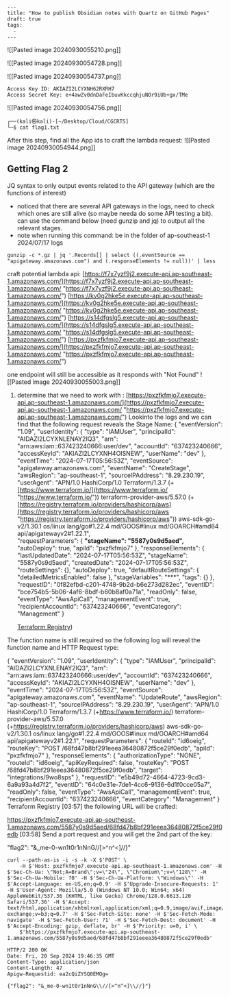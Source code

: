 ```
---
title: "How to publish Obsidian notes with Quartz on GitHub Pages"
draft: true
tags:
  - 
---
```

![[Pasted image 20240930055210.png]]

![[Pasted image 20240930054728.png]]

![[Pasted image 20240930054737.png]]

```
Access Key ID: AKIAZI2LCYXNH62RXRH7
Access Secret Key: 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
```

![[Pasted image 20240930054756.png]]

```
┌──(kali㉿kali)-[~/Desktop/Cloud/CGCRTS]
└─$ cat flag1.txt      
```

After this step, find all the App ids to craft the lambda request:
![[Pasted image 20240930054944.png]]
## Getting Flag 2

JQ syntax to only output events related to the API gateway (which are the functions of interest)

- noticed that there are several API gateways in the logs, need to check which ones are still alive (so maybe needa do some API testing a bit). can use the command below (need gunzip and jq) to output all the relevant stages.
- note when running this command: be in the folder of ap-southeast-1 2024/07/17 logs

`gunzip -c *.gz | jq '.Records[] | select ((.eventSource == "apigateway.amazonaws.com") and (.responseElements != null))' | less`

craft potential lambda api: [https://f7x7yzf9j2.execute-api.ap-southeast-1.amazonaws.com/](https://f7x7yzf9j2.execute-api.ap-southeast-1.amazonaws.com/ "https://f7x7yzf9j2.execute-api.ap-southeast-1.amazonaws.com/") [https://kv0g2hke5e.execute-api.ap-southeast-1.amazonaws.com/](https://kv0g2hke5e.execute-api.ap-southeast-1.amazonaws.com/ "https://kv0g2hke5e.execute-api.ap-southeast-1.amazonaws.com/") [https://s14dfgslg5.execute-api.ap-southeast-1.amazonaws.com/](https://s14dfgslg5.execute-api.ap-southeast-1.amazonaws.com/ "https://s14dfgslg5.execute-api.ap-southeast-1.amazonaws.com/") [https://pxzfkfmjo7.execute-api.ap-southeast-1.amazonaws.com/](https://pxzfkfmjo7.execute-api.ap-southeast-1.amazonaws.com/ "https://pxzfkfmjo7.execute-api.ap-southeast-1.amazonaws.com/")


one endpoint will still be accessible as it responds with "Not Found"
![[Pasted image 20240930055003.png]]

1. determine that we need to work with : [https://pxzfkfmjo7.execute-api.ap-southeast-1.amazonaws.com/](https://pxzfkfmjo7.execute-api.ap-southeast-1.amazonaws.com/ "https://pxzfkfmjo7.execute-api.ap-southeast-1.amazonaws.com/") Lookinto the logs and we can find that the following request reveals the Stage Name: { "eventVersion": "1.09", "userIdentity": { "type": "IAMUser", "principalId": "AIDAZI2LCYXNLENAY2IQ3", "arn": "arn:aws:iam::637423240666:user/dev", "accountId": "637423240666", "accessKeyId": "AKIAZI2LCYXNH4OISNEW", "userName": "dev" }, "eventTime": "2024-07-17T05:56:53Z", "eventSource": "apigateway.amazonaws.com", "eventName": "CreateStage", "awsRegion": "ap-southeast-1", "sourceIPAddress": "8.29.230.19", "userAgent": "APN/1.0 HashiCorp/1.0 Terraform/1.3.7 (+[https://www.terraform.io/](https://www.terraform.io/ "https://www.terraform.io/")) terraform-provider-aws/5.57.0 (+[https://registry.terraform.io/providers/hashicorp/aws](https://registry.terraform.io/providers/hashicorp/aws "https://registry.terraform.io/providers/hashicorp/aws")) aws-sdk-go-v2/1.30.1 os/linux lang/go#1.22.4 md/GOOS#linux md/GOARCH#amd64 api/apigatewayv2#1.22.1",  
    "requestParameters": { **"stageName": "5587y0s9d5aed",** "autoDeploy": true, "apiId": "pxzfkfmjo7" }, "responseElements": { "lastUpdatedDate": "2024-07-17T05:56:53Z", "stageName": "5587y0s9d5aed", "createdDate": "2024-07-17T05:56:53Z", "routeSettings": {}, "autoDeploy": true, "defaultRouteSettings": { "detailedMetricsEnabled": false }, "stageVariables": "***", "tags": {} }, "requestID": "0f82efbd-c201-4748-9b2d-b6e273d282ec", "eventID": "bce754b5-5b06-4af6-8bdf-b60b8af0a71a", "readOnly": false, "eventType": "AwsApiCall", "managementEvent": true, "recipientAccountId": "637423240666", "eventCategory": "Management" }
    
    [Terraform Registry](https://registry.terraform.io/providers/hashicorp/aws))

The function name is still required so the following log will reveal the function name and HTTP Request type:


{
  "eventVersion": "1.09",
  "userIdentity": {
    "type": "IAMUser",
    "principalId": "AIDAZI2LCYXNLENAY2IQ3",
    "arn": "arn:aws:iam::637423240666:user/dev",
    "accountId": "637423240666",
    "accessKeyId": "AKIAZI2LCYXNH4OISNEW",
    "userName": "dev"
  },
  "eventTime": "2024-07-17T05:56:53Z",
  "eventSource": "apigateway.amazonaws.com",
  "eventName": "UpdateRoute",
  "awsRegion": "ap-southeast-1",
  "sourceIPAddress": "8.29.230.19",
  "userAgent": "APN/1.0 HashiCorp/1.0 Terraform/1.3.7 (+https://www.terraform.io/) terraform-provider-aws/5.57.0 (+https://registry.terraform.io/providers/hashicorp/aws) aws-sdk-go-v2/1.30.1 os/linux lang/go#1.22.4 md/GOOS#linux md/GOARCH#amd64 api/apigatewayv2#1.22.1",
  "requestParameters": {
    "routeId": "id6oeig",
    "routeKey": "POST /68fd47b8bf291eeea36480872f5ce29f0edb",
    "apiId": "pxzfkfmjo7"
  },
  "responseElements": {
    "authorizationType": "NONE",
    "routeId": "id6oeig",
    "apiKeyRequired": false,
    "routeKey": "POST /68fd47b8bf291eeea36480872f5ce29f0edb",
    "target": "integrations/9wo8sps"
  },
  "requestID": "e5b49d72-4664-4723-9cd3-6a9a93a4d7f2",
  "eventID": "64c0e31e-7de1-4cc6-9136-6d1f0cce05a7",
  "readOnly": false,
  "eventType": "AwsApiCall",
  "managementEvent": true,
  "recipientAccountId": "637423240666",
  "eventCategory": "Management"
}
Terraform Registry
[03:57]
the following URL will be crafted:

https://pxzfkfmjo7.execute-api.ap-southeast-1.amazonaws.com/5587y0s9d5aed/68fd47b8bf291eeea36480872f5ce29f0edb
[03:58]
Send a port request and you will get the 2nd part of the key:

"flag2": "&_me-0-wn1t0r1nNnG\//[>^n^<]\//}"

```
curl --path-as-is -i -s -k -X $'POST' \
    -H $'Host: pxzfkfmjo7.execute-api.ap-southeast-1.amazonaws.com' -H $'Sec-Ch-Ua: \"Not;A=Brand\";v=\"24\", \"Chromium\";v=\"128\"' -H $'Sec-Ch-Ua-Mobile: ?0' -H $'Sec-Ch-Ua-Platform: \"Windows\"' -H $'Accept-Language: en-US,en;q=0.9' -H $'Upgrade-Insecure-Requests: 1' -H $'User-Agent: Mozilla/5.0 (Windows NT 10.0; Win64; x64) AppleWebKit/537.36 (KHTML, like Gecko) Chrome/128.0.6613.120 Safari/537.36' -H $'Accept: text/html,application/xhtml+xml,application/xml;q=0.9,image/avif,image/webp,image/apng,*/*;q=0.8,application/signed-exchange;v=b3;q=0.7' -H $'Sec-Fetch-Site: none' -H $'Sec-Fetch-Mode: navigate' -H $'Sec-Fetch-User: ?1' -H $'Sec-Fetch-Dest: document' -H $'Accept-Encoding: gzip, deflate, br' -H $'Priority: u=0, i' \
    $'https://pxzfkfmjo7.execute-api.ap-southeast-1.amazonaws.com/5587y0s9d5aed/68fd47b8bf291eeea36480872f5ce29f0edb'

```


```
HTTP/2 200 OK
Date: Fri, 20 Sep 2024 19:46:35 GMT
Content-Type: application/json
Content-Length: 47
Apigw-Requestid: ea2cQiZYSQ0EMQg=

{"flag2": "&_me-0-wn1t0r1nNnG\\//[>^n^<]\\//}"}
```
